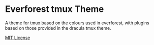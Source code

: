 # Everforest tmux Theme

A theme for tmux based on the colours used in everforest, with plugins based on those provided in the dracula tmux theme.

[MIT License](./LICENSE)
